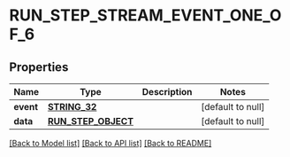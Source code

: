 # RUN_STEP_STREAM_EVENT_ONE_OF_6

## Properties
Name | Type | Description | Notes
------------ | ------------- | ------------- | -------------
**event** | [**STRING_32**](STRING_32.md) |  | [default to null]
**data** | [**RUN_STEP_OBJECT**](RunStepObject.md) |  | [default to null]

[[Back to Model list]](../README.md#documentation-for-models) [[Back to API list]](../README.md#documentation-for-api-endpoints) [[Back to README]](../README.md)


